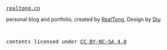 <samp><a href="https://realtong.cn" target="_blank" rel="noopener noreferrer">realtong.cn</a></samp>

personal blog and portfolio, created by [RealTong](https://github.com/RealTong), Design by [Diu](https://github.com/ddiu8081)

<br>

<samp>contents licensed under <a href='https://creativecommons.org/licenses/by-nc-sa/4.0/'>CC BY-NC-SA 4.0</a></samp>